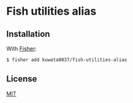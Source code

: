 Fish utilities alias
====================

## Installation

With [Fisher](https://github.com/jorgebucaran/fisher):

``` bash
$ fisher add kuwata0037/fish-utilities-alias
```

## License
[MIT](LICENSE)
